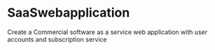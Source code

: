 # SaaSwebapplication
Create a Commercial software as a service web application with user accounts and subscription service
